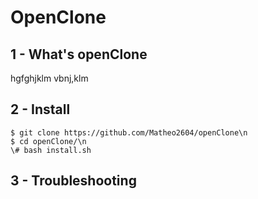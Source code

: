 # **OpenClone**


## 1 - What's openClone

hgfghjklm
vbnj,klm


## 2 - Install

```
$ git clone https://github.com/Matheo2604/openClone\n
$ cd openClone/\n
\# bash install.sh 
```

## 3 - Troubleshooting